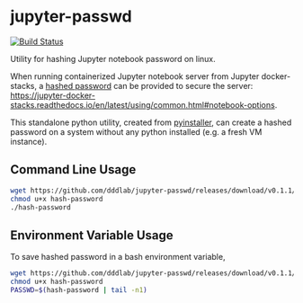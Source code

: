 # jupyter-passwd

[![Build Status](https://travis-ci.com/dddlab/jupyter-passwd.svg?branch=master)](https://travis-ci.com/dddlab/jupyter-passwd)

Utility for hashing Jupyter notebook password on linux.

When running containerized Jupyter notebook server from Jupyter docker-stacks, a [hashed password](https://jupyter-notebook.readthedocs.io/en/stable/public_server.html#preparing-a-hashed-password) can be provided to secure the server: https://jupyter-docker-stacks.readthedocs.io/en/latest/using/common.html#notebook-options.

This standalone python utility, created from [pyinstaller](https://github.com/pyinstaller/pyinstaller), can create a hashed password on a system without any python installed (e.g. a fresh VM instance).

## Command Line Usage
```bash
wget https://github.com/dddlab/jupyter-passwd/releases/download/v0.1.1/hash-password
chmod u+x hash-password
./hash-password
```

## Environment Variable Usage
To save hashed password in a bash environment variable,
```bash
wget https://github.com/dddlab/jupyter-passwd/releases/download/v0.1.1/hash-password
chmod u+x hash-password
PASSWD=$(hash-password | tail -n1)
```
